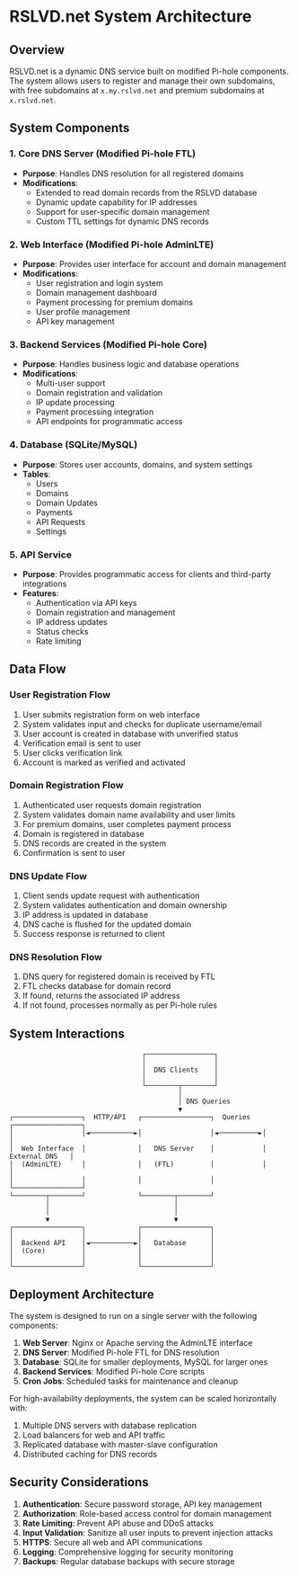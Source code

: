 # RSLVD.net System Architecture

## Overview

RSLVD.net is a dynamic DNS service built on modified Pi-hole components. The system allows users to register and manage their own subdomains, with free subdomains at `x.my.rslvd.net` and premium subdomains at `x.rslvd.net`.

## System Components

### 1. Core DNS Server (Modified Pi-hole FTL)
- **Purpose**: Handles DNS resolution for all registered domains
- **Modifications**:
  - Extended to read domain records from the RSLVD database
  - Dynamic update capability for IP addresses
  - Support for user-specific domain management
  - Custom TTL settings for dynamic DNS records

### 2. Web Interface (Modified Pi-hole AdminLTE)
- **Purpose**: Provides user interface for account and domain management
- **Modifications**:
  - User registration and login system
  - Domain management dashboard
  - Payment processing for premium domains
  - User profile management
  - API key management

### 3. Backend Services (Modified Pi-hole Core)
- **Purpose**: Handles business logic and database operations
- **Modifications**:
  - Multi-user support
  - Domain registration and validation
  - IP update processing
  - Payment processing integration
  - API endpoints for programmatic access

### 4. Database (SQLite/MySQL)
- **Purpose**: Stores user accounts, domains, and system settings
- **Tables**:
  - Users
  - Domains
  - Domain Updates
  - Payments
  - API Requests
  - Settings

### 5. API Service
- **Purpose**: Provides programmatic access for clients and third-party integrations
- **Features**:
  - Authentication via API keys
  - Domain registration and management
  - IP address updates
  - Status checks
  - Rate limiting

## Data Flow

### User Registration Flow
1. User submits registration form on web interface
2. System validates input and checks for duplicate username/email
3. User account is created in database with unverified status
4. Verification email is sent to user
5. User clicks verification link
6. Account is marked as verified and activated

### Domain Registration Flow
1. Authenticated user requests domain registration
2. System validates domain name availability and user limits
3. For premium domains, user completes payment process
4. Domain is registered in database
5. DNS records are created in the system
6. Confirmation is sent to user

### DNS Update Flow
1. Client sends update request with authentication
2. System validates authentication and domain ownership
3. IP address is updated in database
4. DNS cache is flushed for the updated domain
5. Success response is returned to client

### DNS Resolution Flow
1. DNS query for registered domain is received by FTL
2. FTL checks database for domain record
3. If found, returns the associated IP address
4. If not found, processes normally as per Pi-hole rules

## System Interactions

```
                                 ┌─────────────────┐
                                 │                 │
                                 │  DNS Clients    │
                                 │                 │
                                 └────────┬────────┘
                                          │
                                          │ DNS Queries
                                          ▼
┌─────────────────┐  HTTP/API   ┌─────────────────┐  Queries   ┌─────────────────┐
│                 │◄───────────►│                 │◄──────────►│                 │
│  Web Interface  │             │   DNS Server    │            │  External DNS   │
│  (AdminLTE)     │             │   (FTL)         │            │                 │
│                 │             │                 │            └─────────────────┘
└────────┬────────┘             └────────┬────────┘
         │                               │
         │                               │
         ▼                               ▼
┌─────────────────┐             ┌─────────────────┐
│                 │             │                 │
│  Backend API    │◄───────────►│   Database      │
│  (Core)         │             │                 │
│                 │             │                 │
└─────────────────┘             └─────────────────┘
```

## Deployment Architecture

The system is designed to run on a single server with the following components:

1. **Web Server**: Nginx or Apache serving the AdminLTE interface
2. **DNS Server**: Modified Pi-hole FTL for DNS resolution
3. **Database**: SQLite for smaller deployments, MySQL for larger ones
4. **Backend Services**: Modified Pi-hole Core scripts
5. **Cron Jobs**: Scheduled tasks for maintenance and cleanup

For high-availability deployments, the system can be scaled horizontally with:

1. Multiple DNS servers with database replication
2. Load balancers for web and API traffic
3. Replicated database with master-slave configuration
4. Distributed caching for DNS records

## Security Considerations

1. **Authentication**: Secure password storage, API key management
2. **Authorization**: Role-based access control for domain management
3. **Rate Limiting**: Prevent API abuse and DDoS attacks
4. **Input Validation**: Sanitize all user inputs to prevent injection attacks
5. **HTTPS**: Secure all web and API communications
6. **Logging**: Comprehensive logging for security monitoring
7. **Backups**: Regular database backups with secure storage